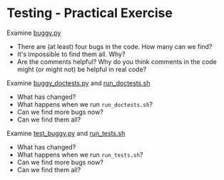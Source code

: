 # Testing - Practical Exercise

Examine [buggy.py](buggy.py)

- There are (at least) four bugs in the code. How many can we find?
- It's impossible to find them all. Why?
- Are the comments helpful? Why do you think comments in the code might (or might not) be helpful in real code?

Examine [buggy_doctests.py](buggy_doctests.py) and [run_doctests.sh](../../run_doctests.sh)

- What has changed?
- What happens when we run `run_doctests.sh`?
- Can we find more bugs now?
- Can we find them all?

Examine [test_buggy.py](test_buggy.py) and [run_tests.sh](../../run_tests.sh)

- What has changed?
- What happens when we run `run_tests.sh`?
- Can we find more bugs now?
- Can we find them all?

